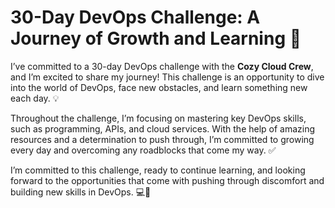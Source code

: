 # 30-Day DevOps Challenge: A Journey of Growth and Learning 🚀

I’ve committed to a 30-day DevOps challenge with the **Cozy Cloud Crew**, and I’m excited to share my journey! This challenge is an opportunity to dive into the world of DevOps, face new obstacles, and learn something new each day. 💡

Throughout the challenge, I’m focusing on mastering key DevOps skills, such as programming, APIs, and cloud services. With the help of amazing resources and a determination to push through, I’m committed to growing every day and overcoming any roadblocks that come my way. ✅


I’m committed to this challenge, ready to continue learning, and looking forward to the opportunities that come with pushing through discomfort and building new skills in DevOps. 💻🌱
